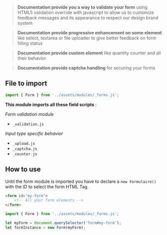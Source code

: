 > **Documentation provide you a way to validate your form** using HTML5 validation override with javascript to allow us to customize feedback messages and its appearance to respect our design brand system

> **Documentation provide progressive enhancement on some element** like select, textarea or file uploader to give better feedback on form filling status  

> **Documentation provide custom element** like quantity counter and all their behavior

> **Documentation provide captcha handling** for securing your forms
## File to import

```javascript
import { Form } from '../assets/modules/_forms.js';
```
**This module imports all these field scripts** :
  
_Form validation module_
* `_validation.js`

_Input type specific behavior_
* `_upload.js`
* `_captcha.js`
* `_counter.js`

## How to use

Until the form module is imported you have to declare a `new Formulaire()` with the ID to select the form HTML Tag.

```html
<form id="my-form">
    <!-- All your form elements -->
</form>
```

```javascript
import { Form } from '../assets/modules/_forms.js';

let myForm = document.querySelector('form#my-form');
let formInstance = new Form(myForm);
```
